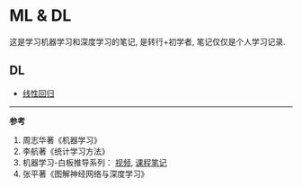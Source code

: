 # ML & DL 

这是学习机器学习和深度学习的笔记, 是转行+初学者, 笔记仅仅是个人学习记录.

## DL

- [线性回归](./线性回归)





----

**参考**

1. 周志华著《机器学习》
2. 李航著《统计学习方法》
3. 机器学习-白板推导系列： [视频](<https://space.bilibili.com/97068901/channel/detail?cid=54167>), [课程笔记](<https://github.com/ws13685555932/machine_learning_derivation>)
4. 张平著《图解神经网络与深度学习》